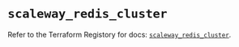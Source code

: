 # `scaleway_redis_cluster`

Refer to the Terraform Registory for docs: [`scaleway_redis_cluster`](https://registry.terraform.io/providers/scaleway/scaleway/2.28.0/docs/resources/redis_cluster).

